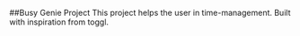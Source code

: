 ##Busy Genie Project
This project helps the user in time-management. Built with inspiration from toggl.
